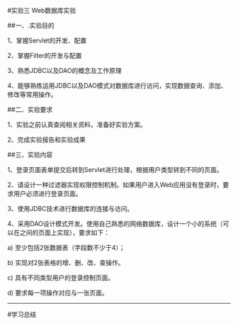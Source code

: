 #实验三   Web数据库实验

##一、.实验目的

1、掌握Servlet的开发、配置

2、掌握Filter的开发与配置

3、熟悉JDBC以及DAO的概念及工作原理

4、能够熟练运用JDBC以及DAO模式对数据库进行访问，实现数据查询、添加、修改等常用操作。

##二、实验要求

1、实验之前认真查阅相关资料，准备好实验方案。

2、完成实验报告和实验成果

##三、实验内容

1、登录页面表单提交后转到Servlet进行处理，根据用户类型转到不同的页面。

2、请设计一种过滤器实现权限控制机制。如果用户进入Web应用没有登录时，要求用户必须进行登录页面。

3、使用JDBC技术进行数据库的连接与访问。

4、采用DAO设计模式开发。使用自己熟悉的网络数据库，设计一个小的系统（可以在之间的页面上实现），要求如下：

a)   至少包括2张数据表（字段数不少于4）；

b)   实现对2张表格的增、删、改、查操作。

c)   具有不同类型用户的登录控制页面。

d)   要求每一项操作对应与一张页面。




--------------
#学习总结

##